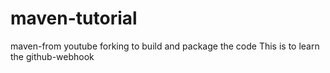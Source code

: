 # maven-tutorial
maven-from youtube forking to build and package the code
This is to learn the github-webhook
